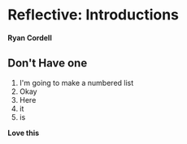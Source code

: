 # Reflective: Introductions

#### Ryan Cordell

## Don't Have one

1. I'm going to make a numbered list
2. Okay
3. Here
4. it
5. is


**Love this**